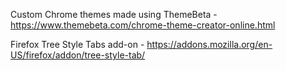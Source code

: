 Custom Chrome themes made using ThemeBeta - https://www.themebeta.com/chrome-theme-creator-online.html

Firefox Tree Style Tabs add-on - https://addons.mozilla.org/en-US/firefox/addon/tree-style-tab/
